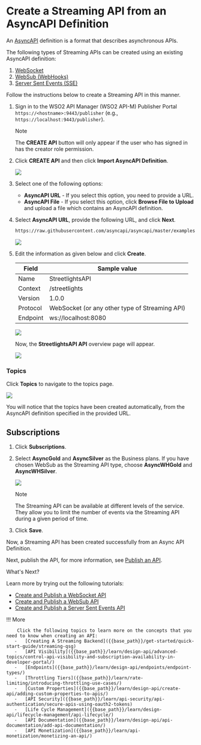 # Create a Streaming API from an AsyncAPI Definition

An [AsyncAPI](https://www.asyncapi.com/) definition is a format that describes asynchronous APIs. 

The following types of Streaming APIs can be created using an existing AsyncAPI definition:

1. [WebSocket]({{base_path}}/design/create-api/create-streaming-api/create-a-websocket-streaming-api)
2. [WebSub (WebHooks)]({{base_path}}/design/create-api/create-streaming-api/create-a-websub-streaming-api)
3. [Server Sent Events (SSE)]({{base_path}}/design/create-api/create-streaming-api/create-a-sse-streaming-api)

Follow the instructions below to create a Streaming API in this manner.


1. Sign in to the WSO2 API Manager (WSO2 API-M) Publisher Portal `https://<hostname>:9443/publisher` (e.g., `https://localhost:9443/publisher`).

    <html><div class="admonition note">
      <p class="admonition-title">Note</p>
      <p>The <b>CREATE API</b> button will only appear if the user who has signed in has the creator role permission.</p>
      </div>
    </html>

2. Click **CREATE API** and then click **Import AsyncAPI Definition**.

    [![]({{base_path}}/assets/img/learn/design-api/streaming-api-from-asyncapi/import-asyncapi-definition.png)]({{base_path}}/assets/img/learn/design-api/streaming-api-from-asyncapi/import-asyncapi-definition.png)

3. Select one of the following options:

	* **AsyncAPI URL** - If you select this option, you need to provide a URL.
	* **AsyncAPI File** - If you select this option, click **Browse File to Upload** and upload a file which contains an AsyncAPI definition.

4.  Select **AsyncAPI URL**, provide the following URL, and click **Next**. 

     ```sh
     https://raw.githubusercontent.com/asyncapi/asyncapi/master/examples/2.0.0/streetlights.yml
     ```

     [![]({{base_path}}/assets/img/learn/design-api/streaming-api-from-asyncapi/websocket/websocket-streaming-api-from-asyncapi-url-import.png)]({{base_path}}/assets/img/learn/design-api/streaming-api-from-asyncapi/websocket/websocket-streaming-api-from-asyncapi-url-import.png)

5.  Edit the information as given below and click **Create**.

     | **Field**   | **Sample value** |
     |-------------|------------------|
     | Name | StreetlightsAPI |
     | Context | /streetlights |
     | Version | 1.0.0 |
     | Protocol | WebSocket (or any other type of Streaming API) |
     | Endpoint | ws://localhost:8080 |
 
     [![]({{base_path}}/assets/img/learn/design-api/streaming-api-from-asyncapi/websocket/websocket-streaming-api-from-asyncapi-configure-values.png)]({{base_path}}/assets/img/learn/design-api/streaming-api-from-asyncapi/websocket/websocket-streaming-api-from-asyncapi-configure-values.png)

     Now, the **StreetlightsAPI API** overview page will appear.

     [![]({{base_path}}/assets/img/learn/design-api/streaming-api-from-asyncapi/websocket/websocket-streaming-api-from-asyncapi-overview.png)]({{base_path}}/assets/img/learn/design-api/streaming-api-from-asyncapi/websocket/websocket-streaming-api-from-asyncapi-overview.png)

### Topics
   
Click **Topics** to navigate to the topics page.

[![]({{base_path}}/assets/img/learn/design-api/streaming-api-from-asyncapi/websocket/websocket-streaming-api-from-asyncapi-topics.png)]({{base_path}}/assets/img/learn/design-api/streaming-api-from-asyncapi/websocket/websocket-streaming-api-from-asyncapi-topics.png)

You will notice that the topics have been created automatically, from the AsyncAPI definition specified in the provided URL.


## Subscriptions

1. Click **Subscriptions**.

2. Select **AsyncGold** and **AsyncSilver** as the Business plans. If you have chosen WebSub as the Streaming API type, choose **AsyncWHGold** and **AsyncWHSilver**.

     [![]({{base_path}}/assets/img/learn/design-api/streaming-api-from-asyncapi/websocket/websocket-streaming-api-from-asyncapi-subscriptions.png)]({{base_path}}/assets/img/learn/design-api/streaming-api-from-asyncapi/websocket/websocket-streaming-api-from-asyncapi-subscriptions.png)

     <html>
     <div class="admonition note">
     <p class="admonition-title">Note</p>
     <p> The Streaming API can be available at different levels of the service. They allow you to limit the number of events via the Streaming API during a given period of time.</p>
     </div>
     </html>

3. Click **Save**.

Now, a Streaming API has been created successfully from an Async API Definition. 

Next, publish the API, for more information, see [Publish an API]({{base_path}}/learn/design-api/publish-api/publish-an-api).


<div class="admonition note">
<p class="admonition-title">What's Next?</p>
<p>Learn more by trying out the following tutorials: 
<ul>
<li><a href="{{base_path}}/tutorials/streaming-api/create-and-publish-websocket-api">Create and Publish a WebSocket API</a></li>
<li><a href="{{base_path}}/tutorials/streaming-api/create-and-publish-websub-api">Create and Publish a WebSub API</a></li>
<li><a href="{{base_path}}/tutorials/streaming-api/create-and-publish-sse-api">Create and Publish a Server Sent Events API</a></li>
</ul>
</p>
</div>


!!! More

        Click the following topics to learn more on the concepts that you need to know when creating an API:
       -   [Creating A Streaming Backend]({{base_path}}/get-started/quick-start-guide/streaming-qsg)
       -   [API Visibility]({{base_path}}/learn/design-api/advanced-topics/control-api-visibility-and-subscription-availability-in-developer-portal/)
       -   [Endpoints]({{base_path}}/learn/design-api/endpoints/endpoint-types/)
       -   [Throttling Tiers]({{base_path}}/learn/rate-limiting/introducing-throttling-use-cases/)
       -   [Custom Properties]({{base_path}}/learn/design-api/create-api/adding-custom-properties-to-apis/)
       -   [API Security]({{base_path}}/learn/api-security/api-authentication/secure-apis-using-oauth2-tokens)
       -   [Life Cycle Management]({{base_path}}/learn/design-api/lifecycle-management/api-lifecycle/)
       -   [API Documentation]({{base_path}}/learn/design-api/api-documentation/add-api-documentation/)
       -   [API Monetization]({{base_path}}/learn/api-monetization/monetizing-an-api/)
